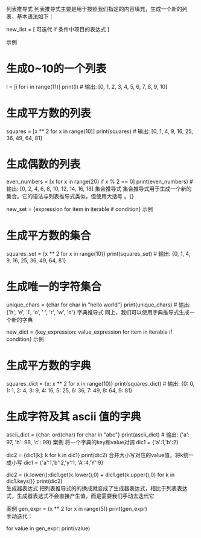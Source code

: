 列表推导式
列表推导式主要是用于按照我们指定的内容填充，生成一个新的列表，基本语法如下：

new_list = [ 可迭代 if 条件中项目的表达式 ]

示例
# 生成0~10的一个列表
l = [i for i in range(11)]
print(l)				# 输出: [0, 1, 2, 3, 4, 5, 6, 7, 8, 9, 10]

# 生成平方数的列表
squares = [x ** 2 for x in range(10)]
print(squares)  		# 输出: [0, 1, 4, 9, 16, 25, 36, 49, 64, 81]

# 生成偶数的列表
even_numbers = [x for x in range(20) if x % 2 == 0]
print(even_numbers)  	# 输出: [0, 2, 4, 6, 8, 10, 12, 14, 16, 18]
集合推导式
集合推导式用于生成一个新的集合。它的语法与列表推导式类似，但使用大括号 。{}

new_set = {expression for item in iterable if condition}
示例
# 生成平方数的集合
squares_set = {x ** 2 for x in range(10)}
print(squares_set)  # 输出: {0, 1, 4, 9, 16, 25, 36, 49, 64, 81}

# 生成唯一的字符集合
unique_chars = {char for char in "hello world"}
print(unique_chars)  # 输出: {'h', 'e', 'l', 'o', ' ', 'r', 'w', 'd'}
字典推导式
同上，我们可以使用字典推导式生成一个新的字典

new_dict = {key_expression: value_expression for item in iterable if condition}
示例
# 生成平方数的字典
squares_dict = {x: x ** 2 for x in range(10)}
print(squares_dict)  # 输出: {0: 0, 1: 1, 2: 4, 3: 9, 4: 16, 5: 25, 6: 36, 7: 49, 8: 64, 9: 81}

# 生成字符及其 ascii 值的字典
ascii_dict = {char: ord(char) for char in "abc"}
print(ascii_dict)  # 输出: {'a': 97, 'b': 98, 'c': 99}
案例
将一个字典的key和value对调
dic1 = {'a':1,'b':2}

dic2 = {dic1[k]: k for k in dic1}
print(dic2)
合并大小写对应的value值，将k统一成小写
dic1 = {'a':1,'b':2,'y':1, 'A':4,'Y':9}

dic2 = {k.lower():dic1.get(k.lower(),0) + dic1.get(k.upper(),0) for k in dic1.keys()}
print(dic2)  
生成器表达式
把列表推导式的的换成就变成了生成器表达式，相比于列表表达式，生成器表达式不会直接产生值，而是需要我们手动去迭代它[]()

案例
gen_expr = (x ** 2 for x in range(5))
print(gen_expr)  
手动迭代：

for value in gen_expr:
    print(value)